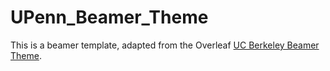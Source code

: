 # UPenn_Beamer_Theme

This is a beamer template, adapted from the Overleaf [UC Berkeley Beamer Theme](https://www.overleaf.com/latex/templates/uc-berkeley-beamer-theme/bywswngntrws).

